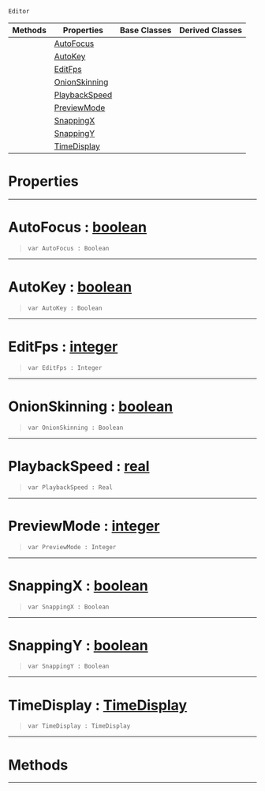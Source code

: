  `Editor`

|Methods|Properties|Base Classes|Derived Classes|
|---|---|---|---|
| |[ AutoFocus](https://github.com/ArendDanielek/ZeroDocsTest/blob/master/code_reference/class_reference/animationsettings.markdown#autofocus-zero-engine-do)| | |
| |[ AutoKey](https://github.com/ArendDanielek/ZeroDocsTest/blob/master/code_reference/class_reference/animationsettings.markdown#autokey-zero-engine-docu)| | |
| |[ EditFps](https://github.com/ArendDanielek/ZeroDocsTest/blob/master/code_reference/class_reference/animationsettings.markdown#editfps-zero-engine-docu)| | |
| |[ OnionSkinning](https://github.com/ArendDanielek/ZeroDocsTest/blob/master/code_reference/class_reference/animationsettings.markdown#onionskinning-zero-engin)| | |
| |[ PlaybackSpeed](https://github.com/ArendDanielek/ZeroDocsTest/blob/master/code_reference/class_reference/animationsettings.markdown#playbackspeed-zero-engin)| | |
| |[ PreviewMode](https://github.com/ArendDanielek/ZeroDocsTest/blob/master/code_reference/class_reference/animationsettings.markdown#previewmode-zero-engine)| | |
| |[ SnappingX](https://github.com/ArendDanielek/ZeroDocsTest/blob/master/code_reference/class_reference/animationsettings.markdown#snappingx-zero-engine-do)| | |
| |[ SnappingY](https://github.com/ArendDanielek/ZeroDocsTest/blob/master/code_reference/class_reference/animationsettings.markdown#snappingy-zero-engine-do)| | |
| |[ TimeDisplay](https://github.com/ArendDanielek/ZeroDocsTest/blob/master/code_reference/class_reference/animationsettings.markdown#timedisplay-zero-engine)| | |


 #  Properties


---  
 #  AutoFocus : [boolean](https://github.com/ArendDanielek/ZeroDocsTest/blob/master/code_reference/zilch_base_types/boolean.markdown)

> 
> ``` lang=cpp, name=Zilch
> var AutoFocus : Boolean


---  
 #  AutoKey : [boolean](https://github.com/ArendDanielek/ZeroDocsTest/blob/master/code_reference/zilch_base_types/boolean.markdown)

> 
> ``` lang=cpp, name=Zilch
> var AutoKey : Boolean


---  
 #  EditFps : [integer](https://github.com/ArendDanielek/ZeroDocsTest/blob/master/code_reference/zilch_base_types/integer.markdown)

> 
> ``` lang=cpp, name=Zilch
> var EditFps : Integer


---  
 #  OnionSkinning : [boolean](https://github.com/ArendDanielek/ZeroDocsTest/blob/master/code_reference/zilch_base_types/boolean.markdown)

> 
> ``` lang=cpp, name=Zilch
> var OnionSkinning : Boolean


---  
 #  PlaybackSpeed : [real](https://github.com/ArendDanielek/ZeroDocsTest/blob/master/code_reference/zilch_base_types/real.markdown)

> 
> ``` lang=cpp, name=Zilch
> var PlaybackSpeed : Real


---  
 #  PreviewMode : [integer](https://github.com/ArendDanielek/ZeroDocsTest/blob/master/code_reference/zilch_base_types/integer.markdown)

> 
> ``` lang=cpp, name=Zilch
> var PreviewMode : Integer


---  
 #  SnappingX : [boolean](https://github.com/ArendDanielek/ZeroDocsTest/blob/master/code_reference/zilch_base_types/boolean.markdown)

> 
> ``` lang=cpp, name=Zilch
> var SnappingX : Boolean


---  
 #  SnappingY : [boolean](https://github.com/ArendDanielek/ZeroDocsTest/blob/master/code_reference/zilch_base_types/boolean.markdown)

> 
> ``` lang=cpp, name=Zilch
> var SnappingY : Boolean


---  
 #  TimeDisplay : [TimeDisplay](https://github.com/ArendDanielek/ZeroDocsTest/blob/master/code_reference/enum_reference.markdown#timedisplay)

> 
> ``` lang=cpp, name=Zilch
> var TimeDisplay : TimeDisplay


---  
 #  Methods


---  
 
  
  
  
  
  
  
  

 